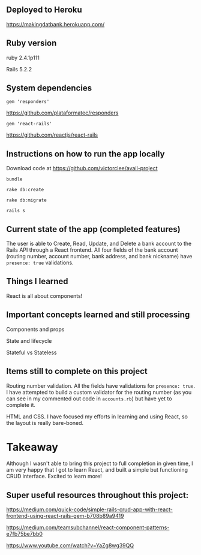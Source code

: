 ## Deployed to Heroku
https://makingdatbank.herokuapp.com/

## Ruby version
ruby 2.4.1p111

Rails 5.2.2

## System dependencies
`gem 'responders'`

https://github.com/plataformatec/responders

`gem 'react-rails'`

https://github.com/reactjs/react-rails

## Instructions on how to run the app locally
Download code at https://github.com/victorclee/avail-project

`bundle`

`rake db:create`

`rake db:migrate`

`rails s`

## Current state of the app (completed features)
The user is able to Create, Read, Update, and Delete a bank account to the Rails API through a React frontend. All four fields of the bank account (routing number, account number, bank address, and bank nickname) have `presence: true` validations. 

## Things I learned 

React is all about components! 

## Important concepts learned and still processing
Components and props

State and lifecycle

Stateful vs Stateless

## Items still to complete on this project
Routing number validation. All the fields have validations for `presence: true`. I have attempted to build a custom validator for the routing number (as you can see in my commented out code in `accounts.rb`) but have yet to complete it. 

HTML and CSS. I have focused my efforts in learning and using React, so the layout is really bare-boned.

# Takeaway
Although I wasn't able to bring this project to full completion in given time, I am very happy that I got to learn React, and built a simple but functioning CRUD interface. Excited to learn more!

## Super useful resources throughout this project:

https://medium.com/quick-code/simple-rails-crud-app-with-react-frontend-using-react-rails-gem-b708b89a9419

https://medium.com/teamsubchannel/react-component-patterns-e7fb75be7bb0

https://www.youtube.com/watch?v=YaZg8wg39QQ
